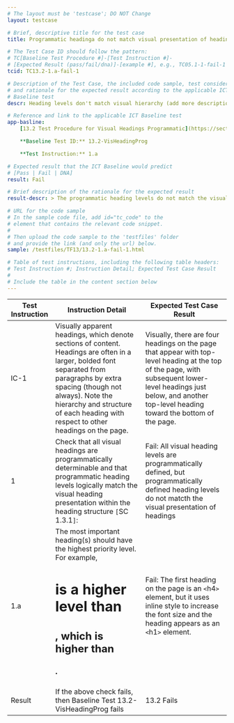 ```yaml
---
# The layout must be 'testcase'; DO NOT Change
layout: testcase

# Brief, descriptive title for the test case
title: Programmatic headinga do not match visual presentation of headings

# The Test Case ID should follow the pattern: 
# TC[Baseline Test Procedure #]-[Test Instruction #]-
# [Expected Result (pass/fail/dna)]-[example #], e.g., TC05.1-1-fail-1
tcid: TC13.2-1.a-fail-1

# Description of the Test Case, the included code sample, test considerations,
# and rationale for the expected result according to the applicable ICT
# Baseline test
descr: Heading levels don't match visual hierarchy (add more description)

# Reference and link to the applicable ICT Baseline test
app-basline: 
	[13.2 Test Procedure for Visual Headings Programmatic](https://section508coordinators.github.io/ICTTestingBaseline/13Structure.html#132-test-procedure-for-visual-headings-programmatic)

	**Baseline Test ID:** 13.2-VisHeadingProg

	**Test Instruction:** 1.a 

# Expected result that the ICT Baseline would predict
# [Pass | Fail | DNA]
result: Fail

# Brief description of the rationale for the expected result
result-descr: > The programmatic heading levels do not match the visual presentation of headings. 

# URL for the code sample
# In the sample code file, add id="tc_code" to the 
# element that contains the relevant code snippet.
#
# Then upload the code sample to the 'testfiles' folder 
# and provide the link (and only the url) below.
sample: /testfiles/TF13/13.2-1.a-fail-1.html

# Table of test instructions, including the following table headers: 
# Test Instruction #; Instruction Detail; Expected Test Case Result
#
# Include the table in the content section below
---
```

| Test Instruction | Instruction Detail | Expected Test Case Result |
|------------------|--------------------|---------------------------|
| IC-1 | Visually apparent headings, which denote sections of content. Headings are often in a larger, bolded font separated from paragraphs by extra spacing (though not always). Note the hierarchy and structure of each heading with respect to other headings on the page. | Visually, there are four headings on the page that appear with top-level heading at the top of the page, with subsequent lower-level headings just below, and another top-level heading toward the bottom of the page. |
| 1 | Check that all visual headings are programmatically determinable and that programmatic heading levels logically match the visual heading presentation within the heading structure `[`SC 1.3.1`]`: | Fail: All visual heading levels are programmatically defined, but programmatically defined heading levels do not matcth the visual presentation of headings |
| 1.a | The most important heading(s) should have the highest priority level. For example, <h1> is a higher level than <h2>, which is higher than <h3>. | Fail: The first heading on the page is an `<`h4`>` element, but it uses inline style to increase the font size and the heading appears as an `<`h1`>` element. |
| Result | If the above check fails, then Baseline Test 13.2-VisHeadingProg fails | 13.2 Fails | 